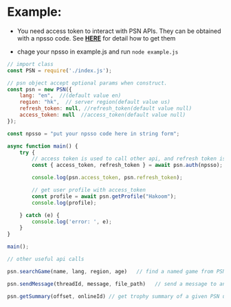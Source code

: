 # Example:

- You need access token to interact with PSN APIs. They can be obtained with a npsso code. See [**HERE**](https://tusticles.com/psn-php/first_login.html) for detail how to get them

- chage your npsso in example.js and run
`node example.js`


```javascript
// import class
const PSN = require('./index.js');

// psn object accept optional params when construct.
const psn = new PSN({
    lang: "en",  //(default value en)
    region: "hk",  // server region(default value us)
    refresh_token: null, //refresh_token(default value null)
    access_token: null  //access_token(default value null)
});

const npsso = "put your npsso code here in string form";

async function main() {
    try {
        // access token is used to call other api, and refresh token is used to get new access_token when it's expired
        const { access_token, refresh_token } = await psn.auth(npsso);

        console.log(psn.access_token, psn.refresh_token);

        // get user profile with access_token
        const profile = await psn.getProfile("Hakoom");
        console.log(profile);

    } catch (e) {
        console.log('error: ', e);
    }
}

main();
 ```

```javascript
// other useful api calls

psn.searchGame(name, lang, region, age)   // find a named game from PSN store

psn.sendMessage(threadId, message, file_path)   // send a message to an PSN user(the target user must have a according privacy setting)

psn.getSummary(offset, onlineId) // get trophy summary of a given PSN user

 ```
